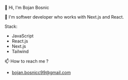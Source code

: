  👋 Hi, I'm Bojan Bosnic 
 
   🚀 I'm softwer developer who works with Next.js and React.
   
   Stack:
   
   - JavaScript
   - React.js
   - Next.js
   - Tailwind
   
   
 📫 How to reach me ?
 
  - bojan.bosnicc99@gmail.com
